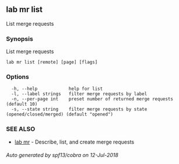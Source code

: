 ## lab mr list

List merge requests

### Synopsis

List merge requests

```
lab mr list [remote] [page] [flags]
```

### Options

```
  -h, --help            help for list
  -l, --label strings   filter merge requests by label
  -n, --per-page int    preset number of returned merge requests (default 10)
  -s, --state string    filter merge requests by state (opened/closed/merged) (default "opened")
```

### SEE ALSO

* [lab mr](lab_mr.md)	 - Describe, list, and create merge requests

###### Auto generated by spf13/cobra on 12-Jul-2018
